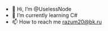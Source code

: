 - 👋 Hi, I’m @UselessNode
- 🌱 I’m currently learning C#
- 📫 How to reach me razum20@bk.ru

<!---
UselessNode/UselessNode is a ✨ special ✨ repository because its `README.md` (this file) appears on your GitHub profile.
You can click the Preview link to take a look at your changes.
--->

